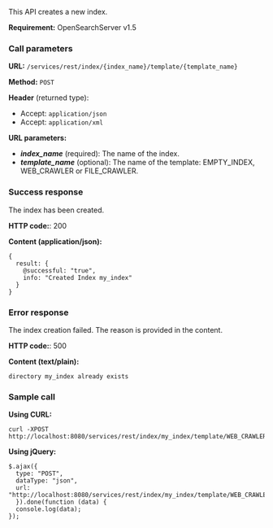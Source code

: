 This API creates a new index.

**Requirement:** OpenSearchServer v1.5

### Call parameters

**URL:** ```/services/rest/index/{index_name}/template/{template_name}```

**Method:** ```POST```

**Header** (returned type):
- Accept: ```application/json```
- Accept: ```application/xml```

**URL parameters:**
- _**index_name**_ (required): The name of the index.
- _**template_name**_ (optional): The name of the template: EMPTY_INDEX, WEB_CRAWLER or FILE_CRAWLER.

### Success response
The index has been created.

**HTTP code:**: 200

**Content (application/json):**

    {
      result: {
        @successful: "true",
        info: "Created Index my_index"
      }
    }

### Error response

The index creation failed. The reason is provided in the content.

**HTTP code:**: 500

**Content (text/plain):**

    directory my_index already exists

### Sample call

**Using CURL:**

    curl -XPOST http://localhost:8080/services/rest/index/my_index/template/WEB_CRAWLER

**Using jQuery:**

    $.ajax({ 
      type: "POST",
      dataType: "json",
      url: "http://localhost:8080/services/rest/index/my_index/template/WEB_CRAWLER"
      }).done(function (data) {
      console.log(data);
    });
